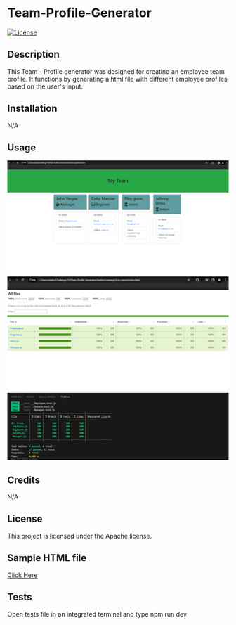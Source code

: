 # Team-Profile-Generator

[![License](https://img.shields.io/badge/License-Apache_2.0-blue.svg)](https://opensource.org/licenses/Apache-2.0)


## Description
This Team - Profile generator was designed for creating an employee team profile. It functions by generating a html file with different employee profiles based on the user's input.


## Installation
N/A


## Usage
![To use this profile generator, open the index.js file in the integrated terminal, type node index.js and answer the questions that are prompted](./starter/Images/Screenshot%202024-02-28%20230352.png)
![test sheet](./starter/Images/Screenshot%202024-02-28%20233851.png)
![test sheet 2](./starter/Images/Screenshot%202024-02-28%20233733.png)


## Credits
N/A


## License
This project is licensed under the Apache license.


## Sample HTML file 
[Click Here](file:///C:/Users/seedo/Challenge-10/Team-Profile-Generator/starter/output/team.html)


## Tests
Open tests file in an integrated terminal and type npm run dev

